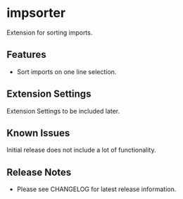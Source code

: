 # impsorter

Extension for sorting imports.

## Features

* Sort imports on one line selection.

## Extension Settings

Extension Settings to be included later.

## Known Issues

Initial release does not include a lot of functionality.

## Release Notes

* Please see CHANGELOG for latest release information.
